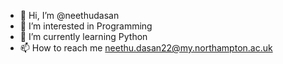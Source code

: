 - 👋 Hi, I’m @neethudasan
- 👀 I’m interested in Programming
- 🌱 I’m currently learning Python
- 📫 How to reach me neethu.dasan22@my.northampton.ac.uk


